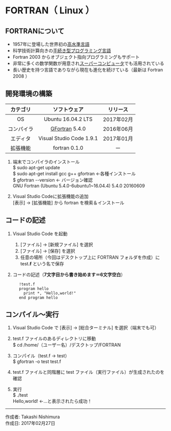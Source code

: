 # FORTRAN（ Linux ）

## FORTRANについて

* 1957年に登場した世界初の[高水準言語](http://bit.ly/2muGA71)
* 科学技術計算向きの[手続き型プログラミング言語](http://bit.ly/1Kf0zk6)
* Fortran 2003 からオブジェクト指向プログラミングもサポート
* 非常に多くの数学関数が用意され[スーパーコンピュータ](http://bit.ly/2lWpgK7)でも活用されている
* 長い歴史を持つ言語でありながら現在も進化を続けている（最新は Fortran 2008 ）

## 開発環境の構築

|カテゴリ|ソフトウェア|リリース|
|:--:|:--:|:--:|
|OS|Ubuntu 16.04.2 LTS|2017年02月|
|コンパイラ|[GFortran](https://ja.wikipedia.org/wiki/GFortran) 5.4.0|2016年06月|
|エディタ|Visual Studio Code 1.9.1|2017年01月|
|拡張機能|fortran 0.1.0|ー|

1. 端末でコンパイラのインストール  
    $ sudo apt-get update  
    $ sudo apt-get install gcc g++ gfortran ←各種インストール  
    $ gfortran --version ← バージョン確認  
    GNU Fortran (Ubuntu 5.4.0-6ubuntu1~16.04.4) 5.4.0 20160609  

1. Visual Studio Codeに拡張機能の追加  
    [表示] → [拡張機能] から fortran を検索＆インストール

## コードの記述

1. Visual Studio Code を起動
    1. [ファイル] → [新規ファイル] を選択
    1. [ファイル] → [保存] を選択
    1. 任意の場所（今回はデスクトップ上に FORTRAN フォルダを作成）に test<b>.f</b> という名で保存

1. コードの記述（<b>7文字目から書き始めます＝6文字空白</b>）
```
      !test.f
      program hello
        print *, "Hello,world!"
      end program hello
```

## コンパイル〜実行

1. Visual Studio Code で [表示] → [総合ターミナル] を選択（端末でも可）

1. test.f ファイルのあるディレクトリに移動  
$ cd /home/（ユーザー名）/デスクトップ/FORTRAN

1. コンパイル（test.f → test）  
$ gfortran -o test test.f

1. test.f ファイルと同階層に test ファイル（実行ファイル）が生成されたのを確認

1. 実行  
$ ./test  
Hello,world! ←…と表示されたら成功！

***
作成者: Takashi Nishimura  
作成日: 2017年02月27日
